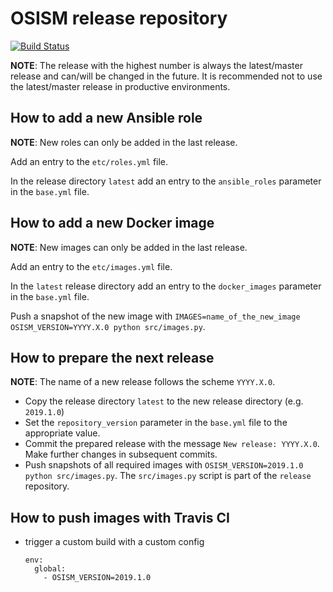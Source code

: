 # OSISM release repository

[![Build Status](https://travis-ci.org/osism/release.svg?branch=master)](https://travis-ci.org/osism/release)

**NOTE**: The release with the highest number is always the latest/master release and can/will be changed in the future. It is recommended not to use the latest/master release in productive environments.

## How to add a new Ansible role

**NOTE**: New roles can only be added in the last release.

Add an entry to the ``etc/roles.yml`` file.

In the release directory ``latest`` add an entry to the ``ansible_roles`` parameter in the ``base.yml`` file.

## How to add a new Docker image

**NOTE**: New images can only be added in the last release.

Add an entry to the ``etc/images.yml`` file.

In the ``latest`` release directory add an entry to the ``docker_images`` parameter in the ``base.yml`` file.

Push a snapshot of the new image with ``IMAGES=name_of_the_new_image OSISM_VERSION=YYYY.X.0 python src/images.py``.

## How to prepare the next release

**NOTE**: The name of a new release follows the scheme ``YYYY.X.0``.

* Copy the release directory ``latest`` to the new release directory (e.g. ``2019.1.0``)
* Set the ``repository_version`` parameter in the ``base.yml`` file to the appropriate value.
* Commit the prepared release with the message ``New release: YYYY.X.0``. Make further changes in subsequent commits.
* Push snapshots of all required images with ``OSISM_VERSION=2019.1.0 python src/images.py``. The ``src/images.py`` script is part of the ``release`` repository.

## How to push images with Travis CI

* trigger a custom build with a custom config

   ```
   env:
     global:
       - OSISM_VERSION=2019.1.0
   ```
